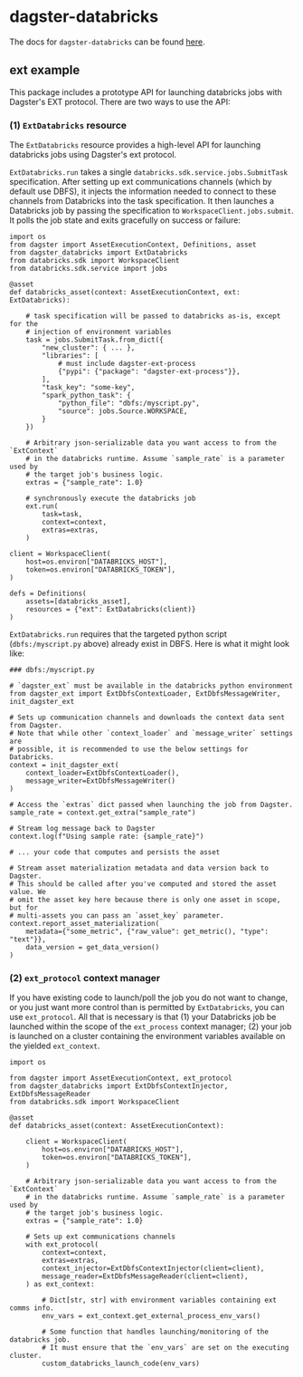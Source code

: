 # dagster-databricks

The docs for `dagster-databricks` can be found
[here](https://docs.dagster.io/_apidocs/libraries/dagster-databricks).

## ext example

This package includes a prototype API for launching databricks jobs with
Dagster's EXT protocol. There are two ways to use the API:

### (1) `ExtDatabricks` resource

The `ExtDatabricks` resource provides a high-level API for launching
databricks jobs using Dagster's ext protocol.

`ExtDatabricks.run` takes a single `databricks.sdk.service.jobs.SubmitTask`
specification. After setting up ext communications channels (which by default
use DBFS), it injects the information needed to connect to these channels from
Databricks into the task specification. It then launches a Databricks job by
passing the specification to `WorkspaceClient.jobs.submit`. It polls the job
state and exits gracefully on success or failure:


```
import os
from dagster import AssetExecutionContext, Definitions, asset
from dagster_databricks import ExtDatabricks
from databricks.sdk import WorkspaceClient
from databricks.sdk.service import jobs

@asset
def databricks_asset(context: AssetExecutionContext, ext: ExtDatabricks):

    # task specification will be passed to databricks as-is, except for the
    # injection of environment variables
    task = jobs.SubmitTask.from_dict({
        "new_cluster": { ... },
        "libraries": [
            # must include dagster-ext-process
            {"pypi": {"package": "dagster-ext-process"}},
        ],
        "task_key": "some-key",
        "spark_python_task": {
            "python_file": "dbfs:/myscript.py",
            "source": jobs.Source.WORKSPACE,
        }
    })

    # Arbitrary json-serializable data you want access to from the `ExtContext`
    # in the databricks runtime. Assume `sample_rate` is a parameter used by
    # the target job's business logic.
    extras = {"sample_rate": 1.0}

    # synchronously execute the databricks job
    ext.run(
        task=task,
        context=context,
        extras=extras,
    )

client = WorkspaceClient(
    host=os.environ["DATABRICKS_HOST"],
    token=os.environ["DATABRICKS_TOKEN"],
)

defs = Definitions(
    assets=[databricks_asset],
    resources = {"ext": ExtDatabricks(client)}
)
```

`ExtDatabricks.run` requires that the targeted python script
(`dbfs:/myscript.py` above) already exist in DBFS. Here is what it might look
like:

```
### dbfs:/myscript.py

# `dagster_ext` must be available in the databricks python environment
from dagster_ext import ExtDbfsContextLoader, ExtDbfsMessageWriter, init_dagster_ext

# Sets up communication channels and downloads the context data sent from Dagster.
# Note that while other `context_loader` and `message_writer` settings are
# possible, it is recommended to use the below settings for Databricks.
context = init_dagster_ext(
    context_loader=ExtDbfsContextLoader(),
    message_writer=ExtDbfsMessageWriter()
)

# Access the `extras` dict passed when launching the job from Dagster.
sample_rate = context.get_extra("sample_rate")

# Stream log message back to Dagster
context.log(f"Using sample rate: {sample_rate}")

# ... your code that computes and persists the asset

# Stream asset materialization metadata and data version back to Dagster.
# This should be called after you've computed and stored the asset value. We
# omit the asset key here because there is only one asset in scope, but for
# multi-assets you can pass an `asset_key` parameter.
context.report_asset_materialization(
    metadata={"some_metric", {"raw_value": get_metric(), "type": "text"}},
    data_version = get_data_version()
)
```

### (2) `ext_protocol` context manager

If you have existing code to launch/poll the job you do not want to change, or
you just want more control than is permitted by `ExtDatabricks`, you can use
`ext_protocol`. All that is necessary is that (1) your Databricks job be
launched within the scope of the `ext_process` context manager; (2) your job is
launched on a cluster containing the environment variables available on the
yielded `ext_context`. 

```
import os

from dagster import AssetExecutionContext, ext_protocol
from dagster_databricks import ExtDbfsContextInjector, ExtDbfsMessageReader
from databricks.sdk import WorkspaceClient

@asset
def databricks_asset(context: AssetExecutionContext):
    
    client = WorkspaceClient(
        host=os.environ["DATABRICKS_HOST"],
        token=os.environ["DATABRICKS_TOKEN"],
    )

    # Arbitrary json-serializable data you want access to from the `ExtContext`
    # in the databricks runtime. Assume `sample_rate` is a parameter used by
    # the target job's business logic.
    extras = {"sample_rate": 1.0}

    # Sets up ext communications channels
    with ext_protocol(
        context=context,
        extras=extras,
        context_injector=ExtDbfsContextInjector(client=client),
        message_reader=ExtDbfsMessageReader(client=client),
    ) as ext_context:
        
        # Dict[str, str] with environment variables containing ext comms info.
        env_vars = ext_context.get_external_process_env_vars()

        # Some function that handles launching/monitoring of the databricks job.
        # It must ensure that the `env_vars` are set on the executing cluster.
        custom_databricks_launch_code(env_vars)
```

